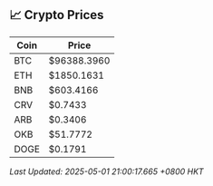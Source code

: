 ## 📈 Crypto Prices

| Coin | Price |
| ---- | ----- |
| BTC | $96388.3960 |
| ETH | $1850.1631 |
| BNB | $603.4166 |
| CRV | $0.7433 |
| ARB | $0.3406 |
| OKB | $51.7772 |
| DOGE | $0.1791 |

_Last Updated: 2025-05-01 21:00:17.665 +0800 HKT_